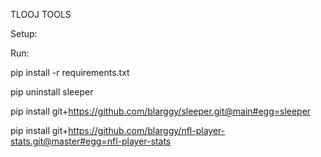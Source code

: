 TLOOJ TOOLS

Setup:

Run:

pip install -r requirements.txt

pip uninstall sleeper

pip install git+https://github.com/blarggy/sleeper.git@main#egg=sleeper

pip install git+https://github.com/blarggy/nfl-player-stats.git@master#egg=nfl-player-stats
